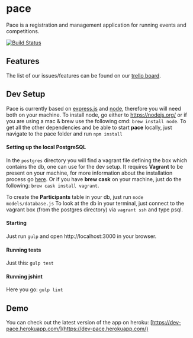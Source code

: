 # pace
Pace is a registration and management application for running events and competitions.

[![Build Status](https://snap-ci.com/lplotni/pace/branch/master/build_image)](https://snap-ci.com/lplotni/pace/branch/master)

## Features
The list of our issues/features can be found on our [trello board](https://trello.com/b/1gaDEa3O/pace-board).

## Dev Setup
Pace is currently based on [express.js](http://expressjs.com/) and [node](https://nodejs.org), therefore you will need both on
your machine. To install node, go either to https://nodejs.org/ or if you are using a mac & brew use the following cmd: `brew install node`. To get all the other dependencies and be able to start **pace** locally, just navigate to the pace folder and run `npm install`

#### Setting up the local PostgreSQL
In the `postgres` directory you will find a vagrant file defining the box which
contains the db, one can use for the dev setup. It requires **Vagrant** to be
present on your machine, for more information about the installation process go [here](https://www.vagrantup.com/). Or if you have **brew cask** on your machine, just do the following: `brew cask install vagrant`.

To create the **Participants** table in your db, just run `node models/database.js`
To look at the db in your terminal, just connect to the vagrant box (from the postgres directory) via `vagrant ssh` and type psql.

#### Starting
Just run `gulp` and open http://localhost:3000 in your browser.

#### Running tests
Just this: `gulp test`

#### Running jshint
Here you go: `gulp lint`

## Demo
You can check out the latest version of the app on heroku: [https://dev-pace.herokuapp.com/](https://dev-pace.herokuapp.com/)
